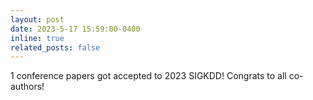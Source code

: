 ```yaml
---
layout: post
date: 2023-5-17 15:59:00-0400
inline: true
related_posts: false
---
```


1 conference papers got accepted to 2023 SIGKDD! Congrats to all co-authors!